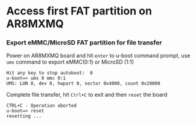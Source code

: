 Access first FAT partition on AR8MXMQ
===
### Export eMMC/MicroSD FAT partition for file transfer 
Power on AR8MXMQ board and hit `enter` to u-boot command prompt, use `ums` command to export eMMC(0:1) or MicroSD (1:1)

```shell=
Hit any key to stop autoboot:  0
u-boot=> ums 0 mmc 0:1
UMS: LUN 0, dev 0, hwpart 0, sector 0x4000, count 0x20000
```

Complete file transfer, hit `Ctrl+C` to exit and then `reset` the board

```
CTRL+C - Operation aborted
u-boot=> reset
resetting ...
```